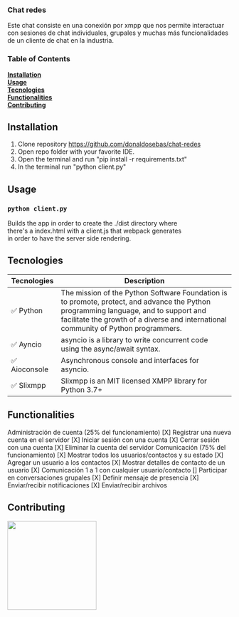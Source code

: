 ### Chat redes
Este chat consiste en una conexión por xmpp que nos permite interactuar con sesiones de chat individuales, grupales y muchas más funcionalidades de un cliente de chat en la industria.

### Table of Contents
**[Installation](#Installation)**<br>
**[Usage](#Usage)**<br>
**[Tecnologies](#Tecnologies)**<br>
**[Functionalities](#Functionalities)**<br>
**[Contributing](#Contributing)**<br>

## Installation

1. Clone repository https://github.com/donaldosebas/chat-redes <br/>
2. Open repo folder with your favorite IDE.
3. Open the terminal and run "pip install -r requirements.txt"
5. In the terminal run "python client.py"

## Usage
### `python client.py`

Builds the app in order to create the ./dist directory where <br/>
there's a index.html with a client.js that webpack generates <br/>
in order to have the server side rendering. <br/>

## Tecnologies 
Tecnologies    | Description
----------------|---------------------------------------------------------
✅ Python       | The mission of the Python Software Foundation is to promote, protect, and advance the Python programming language, and to support and facilitate the growth of a diverse and international community of Python programmers. 
✅ Ayncio    	| asyncio is a library to write concurrent code using the async/await syntax.
✅ Aioconsole	    	| Asynchronous console and interfaces for asyncio.
✅ Slixmpp     	| Slixmpp is an MIT licensed XMPP library for Python 3.7+

## Functionalities
Administración de cuenta (25% del funcionamiento) 
  [X] Registrar una nueva cuenta en el servidor 
  [X] Iniciar sesión con una cuenta 
  [X] Cerrar sesión con una cuenta 
  [X] Eliminar la cuenta del servidor 
Comunicación (75% del funcionamiento) 
  [X] Mostrar todos los usuarios/contactos y su estado 
  [X] Agregar un usuario a los contactos 
  [X] Mostrar detalles de contacto de un usuario 
  [X] Comunicación 1 a 1 con cualquier usuario/contacto 
  [] Participar en conversaciones grupales 
  [X] Definir mensaje de presencia 
  [X] Enviar/recibir notificaciones 
  [X] Enviar/recibir archivos 

## Contributing
<a href="https://github.com/donaldosebas"><img src="https://avatars.githubusercontent.com/u/54748964?v=4" height="200"></a>
